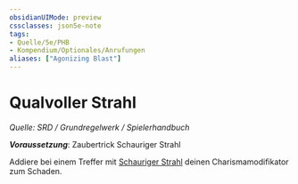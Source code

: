 ```yaml
---
obsidianUIMode: preview
cssclasses: json5e-note
tags:
- Quelle/5e/PHB
- Kompendium/Optionales/Anrufungen
aliases: ["Agonizing Blast"]
---
```

# Qualvoller Strahl
*Quelle: SRD / Grundregelwerk / Spielerhandbuch*  

***Voraussetzung***: Zaubertrick Schauriger Strahl 

Addiere bei einem Treffer mit [Schauriger Strahl](../../Zauber/Schauriger-Strahl.md) deinen Charismamodifikator zum Schaden.
